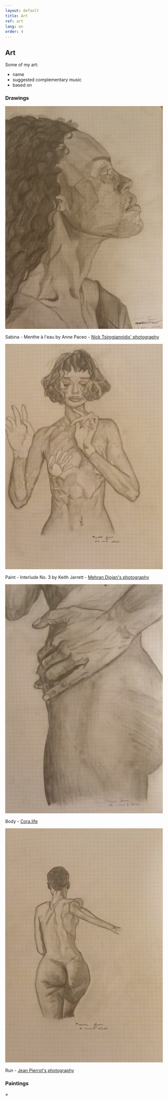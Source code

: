 ```yaml
---
layout: default
title: Art
ref: art
lang: en
order: 4
---
```


## Art

Some of my art:
- name
- suggested complementary music
- based on

### Drawings

<div class="gallery">

<div class="pic">
<img src="files/drawings/sabina.jpg" onClick="modftn(this)" alt="Sabina - Menthe à l'eau by Anne Paceo">
<p>Sabina - Menthe à l'eau by Anne Paceo - <a href="https://www.instagram.com/p/B9AenjgFafE/">Nick Tsirogiannidis' photography</a></p>
</div>

<div class="pic">
<img src="files/drawings/paint.jpg" onClick="modftn(this)" alt="Paint - Interlude No. 3 by Keith Jarrett">
<p>Paint - Interlude No. 3 by Keith Jarrett - <a href="https://www.instagram.com/p/B3__YbvCm37/">Mehran Djojan's photography</a></p>
</div>

<div class="pic">
<img src="files/drawings/body.jpg" onClick="modftn(this)" alt="Body">
<p>Body - <a href="https://www.instagram.com/p/Be4FnVKFLpf/">Cora.life</a> </p>
</div>

<div class="pic">
<img src="files/drawings/run.jpg" onClick="modftn(this)" alt="Run">
<p>Run - <a href="https://www.instagram.com/p/Bpu5KgTnGeF/">Jean Pierrot's photography</a> </p>
</div>

</div>

### Paintings

<!-- The Modal -->
<div id="myModal" class="modal">

  <!-- The Close Button -->
  <span class="close">&times;</span>

  <!-- Modal Content (The Image) -->
  <img class="modal-content" id="img01">

  <!-- Modal Caption (Image Text) -->
  <div id="caption"></div>
</div>

<script src="/assets/js/main.js"></script>

